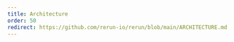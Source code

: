 ```yaml
---
title: Architecture
order: 50
redirect: https://github.com/rerun-io/rerun/blob/main/ARCHITECTURE.md
---
```


